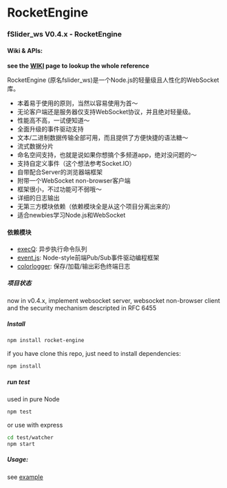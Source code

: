 RocketEngine
===

### fSlider_ws V0.4.x - RocketEngine

#### Wiki & APIs:
**see the [WIKI](https://github.com/abbshr/RocketEngine/wiki/RocketEngine-V0.4.x--%E4%B8%AD%E6%96%87%E7%89%88Wiki) page to lookup the whole reference**

RocketEngine (原名fslider_ws)是一个Node.js的轻量级且人性化的WebSocket库。

+ 本着易于使用的原则，当然以容易使用为首～
+ 无论客户端还是服务器仅支持WebSocket协议，并且绝对轻量级。
+ 性能高不高，一试便知道～
+ 全面升级的事件驱动支持
+ 文本/二进制数据传输全部可用，而且提供了方便快捷的语法糖～
+ 流式数据分片
+ 命名空间支持，也就是说如果你想搞个多频道app，绝对没问题的～
+ 支持自定义事件（这个想法参考Socket.IO）
+ 自带配合Server的浏览器端框架
+ 附带一个WebSocket non-browser客户端
+ 框架很小，不过功能可不弱哦～
+ 详细的日志输出
+ 无第三方模块依赖（依赖模块全是从这个项目分离出来的）
+ 适合newbies学习Node.js和WebSocket

#### 依赖模块

+ [execQ](https://github.com/abbshr/execQ): 异步执行命令队列
+ [event.js](https://github.com/abbshr/event.js): Node-style前端Pub/Sub事件驱动编程框架
+ [colorlogger](https://github.com/abbshr/colorlogger): 保存/加载/输出彩色终端日志

##### 项目状态

now in v0.4.x, implement websocket server, websocket non-browser client and the security mechanism descripted in RFC 6455

##### Install

```sh
npm install rocket-engine
```

if you have clone this repo, just need to install dependencies:

```sh
npm install
```

##### run test

used in pure Node
```sh
npm test
```

or use with express
```bash
cd test/watcher
npm start
```

##### Usage:

see [example](https://github.com/abbshr/RocketEngine/tree/v0.4-rocketengine/test)
